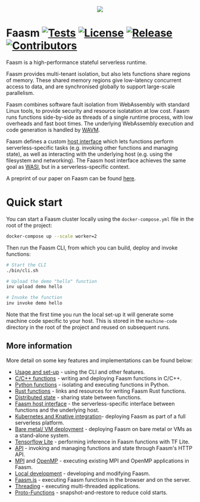 <div align="center">
<img src="https://raw.githubusercontent.com/lsds/Faasm/master/faasm_logo.png"></img>
</div>

# Faasm [![Tests](https://github.com/lsds/Faasm/workflows/Tests/badge.svg?branch=master)](https://github.com/lsds/Faasm/actions)  [![License](https://img.shields.io/github/license/lsds/Faasm.svg)](https://github.com/lsds/Faasm/blob/master/LICENSE.md)  [![Release](https://img.shields.io/github/release/lsds/Faasm.svg)](https://github.com/lsds/Faasm/releases/)  [![Contributors](https://img.shields.io/github/contributors/lsds/Faasm.svg)](https://github.com/lsds/Faasm/graphs/contributors/)

Faasm is a high-performance stateful serverless runtime. 

Faasm provides multi-tenant isolation, but also lets functions share regions of memory. 
These shared memory regions give low-latency concurrent access to data, and are synchronised 
globally to support large-scale parallelism.

Faasm combines software fault isolation from WebAssembly with standard Linux tools, to provide 
security and resource isolatation at low cost. Faasm runs functions side-by-side as threads 
of a single runtime process, with low overheads and fast boot times. The underlying WebAssembly
execution and code generation is handled by [WAVM](https://github.com/WAVM/WAVM). 

Faasm defines a custom [host interface](docs/host_interface.md) which lets functions perform 
serverless-specific tasks (e.g. invoking other functions and managing state), as well as interacting 
with the underlying host (e.g. using the filesystem and networking). The Faasm host interface achieves
the same goal as [WASI](https://wasi.dev/), but in a serverless-specific context.

A preprint of our paper on Faasm can be found [here](https://arxiv.org/abs/2002.09344).

# Quick start

You can start a Faasm cluster locally using the `docker-compose.yml` file in the root of the project:

```bash
docker-compose up --scale worker=2
```

Then run the Faasm CLI, from which you can build, deploy and invoke functions:

```bash
# Start the CLI
./bin/cli.sh

# Upload the demo "hello" function
inv upload demo hello

# Invoke the function
inv invoke demo hello
```

Note that the first time you run the local set-up it will generate some machine code specific 
to your host. This is stored in the `machine-code` directory in the root of the project and reused 
on subsequent runs.

## More information

More detail on some key features and implementations can be found below: 

- [Usage and set-up](docs/setup.md) - using the CLI and other features.
- [C/C++ functions](docs/cpp.md) - writing and deploying Faasm functions in C/C++.
- [Python functions](docs/python.md) - isolating and executing functions in Python.
- [Rust functions](docs/rust.md) - links and resources for writing Faasm Rust functions.
- [Distributed state](docs/state.md) - sharing state between functions.
- [Faasm host interface](docs/host_interface.md) - the serverless-specific interface between functions and the underlying host.
- [Kubernetes and Knative integration](docs/kubernetes.md)- deploying Faasm as part of a full serverless platform.
- [Bare metal/ VM deployment](docs/bare_metal.md) - deploying Faasm on bare metal or VMs as a stand-alone system.
- [Tensorflow Lite](docs/tensorflow.md) - performing inference in Faasm functions with TF Lite.  
- [API](docs/api.md) - invoking and managing functions and state through Faasm's HTTP API.
- [MPI](docs/mpi.md) and [OpenMP](docs/openmp.md) - executing existing MPI and OpenMP applications in Faasm.
- [Local development](docs/local_dev.md) - developing and modifying Faasm.
- [Faasm.js](https://github.com/Shillaker/faasmjs) - executing Faasm functions in the browser and on the server. 
- [Threading](docs/threads.md) - executing multi-threaded applications.
- [Proto-Functions](docs/proto_functions.md) - snapshot-and-restore to reduce cold starts.
 
